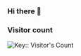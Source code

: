 ### Hi there 👋

### Visitor count
<img src="https://profile-counter.deno.dev/:yourkey:/count.svg" alt="Key:: Visitor's Count" />


